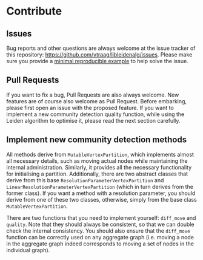 # Contribute

## Issues

Bug reports and other questions are always welcome at the issue tracker of this
repository: https://github.com/vtraag/libleidenalg/issues. Please make sure you
provide a [minimal reproducible
example](https://stackoverflow.com/help/minimal-reproducible-example) to help
solve the issue.

## Pull Requests

If you want to fix a bug, Pull Requests are also always welcome. New features
are of course also welcome as Pull Request. Before embarking, please first open
an issue with the proposed feature. If you want to implement a new community
detection quality function, while using the Leiden algorithm to optimise it,
please read the next section carefully.

## Implement new community detection methods

All methods derive from `MutableVertexPartition`, which implements almost all
necessary details, such as moving actual nodes while maintaining the internal
administration. Similarly, it provides all the necessary functionality for
initialising a partition. Additionally, there are two abstract classes that
derive from this base `ResolutionParameterVertexPartition` and
`LinearResolutionParameterVertexPartition` (which in turn derives from the
former class). If you want a method with a resolution parameter, you should
derive from one of these two classes, otherwise, simply from the base class
`MutableVertexPartition`.

There are two functions that you need to implement yourself: `diff_move` and
`quality`. Note that they should always be consistent, so that we can double
check the internal consistency. You should also ensure that the `diff_move`
function can be correctly used on any aggregate graph (i.e. moving a node in the
aggregate graph indeed corresponds to moving a set of nodes in the individual
graph).